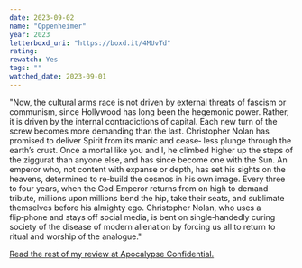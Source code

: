 ```yaml
---
date: 2023-09-02
name: "Oppenheimer"
year: 2023
letterboxd_uri: "https://boxd.it/4MUvTd"
rating: 
rewatch: Yes
tags: ""
watched_date: 2023-09-01
---
```


"Now, the cultural arms race is not driven by external threats of fascism or communism, since Hollywood has long been the hegemonic power. Rather, it is driven by the internal contradictions of capital. Each new turn of the screw becomes more demanding than the last. Christopher Nolan has promised to deliver Spirit from its manic and cease‑ less plunge through the earth’s crust. Once a mortal like you and I, he climbed higher up the steps of the ziggurat than anyone else, and has since become one with the Sun. An emperor who, not content with expanse or depth, has set his sights on the heavens, determined to re‑build the cosmos in his own image. Every three to four years, when the God‑Emperor returns from on high to demand tribute, millions upon millions bend the hip, take their seats, and sublimate themselves before his almighty ego. Christopher Nolan, who uses a flip‑phone and stays off social media, is bent on single‑handedly curing society of the disease of modern alienation by forcing us all to return to ritual and worship of the analogue."

[Read the rest of my review at Apocalypse Confidential.](https://apocalypse-confidential.com/2023/08/31/light-enough-to-burn-a-hole-in-the-sun/)
